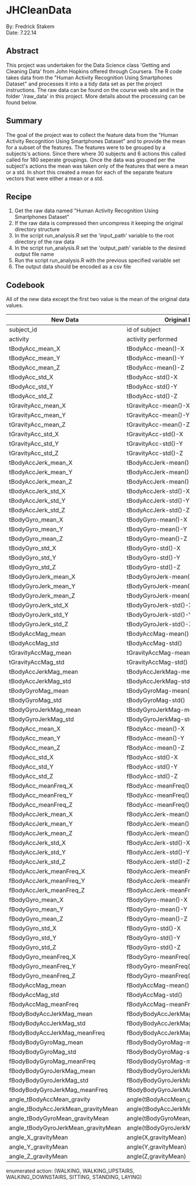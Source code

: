 JHCleanData
===========

By: Fredrick Stakem  
Date: 7.22.14  

## Abstract
This project was undertaken for the Data Science class 'Getting and Cleaning Data' from John Hopkins offered through Coursera. The R code takes data from the "Human Activity Recognition Using Smartphones Dataset" and processes it into a a tidy data set as per the project instructions. The raw data can be found on the course web site and in the folder '/raw_data' in this project. More details about the processing can be found below.

## Summary
The goal of the project was to collect the feature data from the "Human Activity Recognition Using Smartphones Dataset" and to provide the mean for a subset of the features. The features were to be grouped by a subjects's actions. Since there where 30 subjects and 6 actions this called called for 180 seperate groupings. Once the data was grouped per the subject's actions the mean was taken only of the features that were a mean or a std. In short this created a mean for each of the separate feature vectors that were either a mean or a std.

## Recipe
1. Get the raw data named "Human Activity Recognition Using Smartphones Dataset"
2. If the raw data is compressed then uncompress it keeping the original directory structure
3. In the script run_analysis.R set the 'input_path' variable to the root directory of the raw data
4. In the script run_analysis.R set the 'output_path' variable to the desired output file name
5. Run the script run_analysis.R with the previous specified variable set
6. The output data should be encoded as a csv file
 

## Codebook
All of the new data except the first two value is the mean of the original data values.


| New Data                              | Original Data                         | Type      |
| ------------------------------------- | ------------------------------------- | --------- |
| subject_id                            | id of subject                         | int       |
| activity                              | activity performed                    | enum      |
| tBodyAcc_mean_X                       | tBodyAcc-mean()-X                     | float     |
| tBodyAcc_mean_Y                       | tBodyAcc-mean()-Y                     | float     |
| tBodyAcc_mean_Z                       | tBodyAcc-mean()-Z                     | float     |
| tBodyAcc_std_X                        | tBodyAcc-std()-X                      | float     |
| tBodyAcc_std_Y                        | tBodyAcc-std()-Y                      | float     |
| tBodyAcc_std_Z                        | tBodyAcc-std()-Z                      | float     |
| tGravityAcc_mean_X                    | tGravityAcc-mean()-X                  | float     |
| tGravityAcc_mean_Y                    | tGravityAcc-mean()-Y                  | float     |
| tGravityAcc_mean_Z                    | tGravityAcc-mean()-Z                  | float     |
| tGravityAcc_std_X                     | tGravityAcc-std()-X                   | float     |
| tGravityAcc_std_Y                     | tGravityAcc-std()-Y                   | float     |
| tGravityAcc_std_Z                     | tGravityAcc-std()-Z                   | float     |
| tBodyAccJerk_mean_X                   | tBodyAccJerk-mean()-X                 | float     |
| tBodyAccJerk_mean_Y                   | tBodyAccJerk-mean()-Y                 | float     |
| tBodyAccJerk_mean_Z                   | tBodyAccJerk-mean()-Z                 | float     |
| tBodyAccJerk_std_X                    | tBodyAccJerk-std()-X                  | float     |
| tBodyAccJerk_std_Y                    | tBodyAccJerk-std()-Y                  | float     |
| tBodyAccJerk_std_Z                    | tBodyAccJerk-std()-Z                  | float     |
| tBodyGyro_mean_X                      | tBodyGyro-mean()-X                    | float     |
| tBodyGyro_mean_Y                      | tBodyGyro-mean()-Y                    | float     |
| tBodyGyro_mean_Z                      | tBodyGyro-mean()-Z                    | float     |
| tBodyGyro_std_X                       | tBodyGyro-std()-X                     | float     |
| tBodyGyro_std_Y                       | tBodyGyro-std()-Y                     | float     |
| tBodyGyro_std_Z                       | tBodyGyro-std()-Z                     | float     |
| tBodyGyroJerk_mean_X                  | tBodyGyroJerk-mean()-X                | float     |
| tBodyGyroJerk_mean_Y                  | tBodyGyroJerk-mean()-Y                | float     |
| tBodyGyroJerk_mean_Z                  | tBodyGyroJerk-mean()-Z                | float     |
| tBodyGyroJerk_std_X                   | tBodyGyroJerk-std()-X                 | float     |
| tBodyGyroJerk_std_Y                   | tBodyGyroJerk-std()-Y                 | float     |
| tBodyGyroJerk_std_Z                   | tBodyGyroJerk-std()-Z                 | float     |
| tBodyAccMag_mean                      | tBodyAccMag-mean()                    | float     |
| tBodyAccMag_std                       | tBodyAccMag-std()                     | float     |
| tGravityAccMag_mean                   | tGravityAccMag-mean()                 | float     |
| tGravityAccMag_std                    | tGravityAccMag-std()                  | float     |
| tBodyAccJerkMag_mean                  | tBodyAccJerkMag-mean()                | float     |
| tBodyAccJerkMag_std                   | tBodyAccJerkMag-std()                 | float     |
| tBodyGyroMag_mean                     | tBodyGyroMag-mean()                   | float     |
| tBodyGyroMag_std                      | tBodyGyroMag-std()                    | float     |
| tBodyGyroJerkMag_mean                 | tBodyGyroJerkMag-mean()               | float     |
| tBodyGyroJerkMag_std                  | tBodyGyroJerkMag-std()                | float     |
| fBodyAcc_mean_X                       | fBodyAcc-mean()-X                     | float     |
| fBodyAcc_mean_Y                       | fBodyAcc-mean()-Y                     | float     |
| fBodyAcc_mean_Z                       | fBodyAcc-mean()-Z                     | float     |
| fBodyAcc_std_X                        | fBodyAcc-std()-X                      | float     |
| fBodyAcc_std_Y                        | fBodyAcc-std()-Y                      | float     |
| fBodyAcc_std_Z                        | fBodyAcc-std()-Z                      | float     |
| fBodyAcc_meanFreq_X                   | fBodyAcc-meanFreq()-X                 | float     |
| fBodyAcc_meanFreq_Y                   | fBodyAcc-meanFreq()-Y                 | float     |
| fBodyAcc_meanFreq_Z                   | fBodyAcc-meanFreq()-Z                 | float     |
| fBodyAccJerk_mean_X                   | fBodyAccJerk-mean()-X                 | float     |
| fBodyAccJerk_mean_Y                   | fBodyAccJerk-mean()-Y                 | float     |
| fBodyAccJerk_mean_Z                   | fBodyAccJerk-mean()-Z                 | float     |
| fBodyAccJerk_std_X                    | fBodyAccJerk-std()-X                  | float     |
| fBodyAccJerk_std_Y                    | fBodyAccJerk-std()-Y                  | float     |
| fBodyAccJerk_std_Z                    | fBodyAccJerk-std()-Z                  | float     |
| fBodyAccJerk_meanFreq_X               | fBodyAccJerk-meanFreq()-X             | float     |
| fBodyAccJerk_meanFreq_Y               | fBodyAccJerk-meanFreq()-Y             | float     |
| fBodyAccJerk_meanFreq_Z               | fBodyAccJerk-meanFreq()-Z             | float     |
| fBodyGyro_mean_X                      | fBodyGyro-mean()-X                    | float     |
| fBodyGyro_mean_Y                      | fBodyGyro-mean()-Y                    | float     |
| fBodyGyro_mean_Z                      | fBodyGyro-mean()-Z                    | float     |
| fBodyGyro_std_X                       | fBodyGyro-std()-X                     | float     |
| fBodyGyro_std_Y                       | fBodyGyro-std()-Y                     | float     |
| fBodyGyro_std_Z                       | fBodyGyro-std()-Z                     | float     |
| fBodyGyro_meanFreq_X                  | fBodyGyro-meanFreq()-X                | float     |
| fBodyGyro_meanFreq_Y                  | fBodyGyro-meanFreq()-Y                | float     |
| fBodyGyro_meanFreq_Z                  | fBodyGyro-meanFreq()-Z                | float     |
| fBodyAccMag_mean                      | fBodyAccMag-mean()                    | float     |
| fBodyAccMag_std                       | fBodyAccMag-std()                     | float     |
| fBodyAccMag_meanFreq                  | fBodyAccMag-meanFreq()                | float     |
| fBodyBodyAccJerkMag_mean              | fBodyBodyAccJerkMag-mean()            | float     |
| fBodyBodyAccJerkMag_std               | fBodyBodyAccJerkMag-std()             | float     |
| fBodyBodyAccJerkMag_meanFreq          | fBodyBodyAccJerkMag-meanFreq()        | float     |
| fBodyBodyGyroMag_mean                 | fBodyBodyGyroMag-mean()               | float     |
| fBodyBodyGyroMag_std                  | fBodyBodyGyroMag-std()                | float     |
| fBodyBodyGyroMag_meanFreq             | fBodyBodyGyroMag-meanFreq()           | float     |
| fBodyBodyGyroJerkMag_mean             | fBodyBodyGyroJerkMag-mean()           | float     |
| fBodyBodyGyroJerkMag_std              | fBodyBodyGyroJerkMag-std()            | float     |
| fBodyBodyGyroJerkMag_meanFreq         | fBodyBodyGyroJerkMag-meanFreq()       | float     |
| angle_tBodyAccMean_gravity            | angle(tBodyAccMean,gravity)           | float     |
| angle_tBodyAccJerkMean_gravityMean    | angle(tBodyAccJerkMean),gravityMean)  | float     |
| angle_tBodyGyroMean_gravityMean       | angle(tBodyGyroMean,gravityMean)      | float     |
| angle_tBodyGyroJerkMean_gravityMean   | angle(tBodyGyroJerkMean,gravityMean)  | float     |
| angle_X_gravityMean                   | angle(X,gravityMean)                  | float     |
| angle_Y_gravityMean                   | angle(Y,gravityMean)                  | float     |
| angle_Z_gravityMean                   | angle(Z,gravityMean)                  | float     |


enumerated action: (WALKING, WALKING_UPSTAIRS, WALKING_DOWNSTAIRS, SITTING, STANDING, LAYING)
